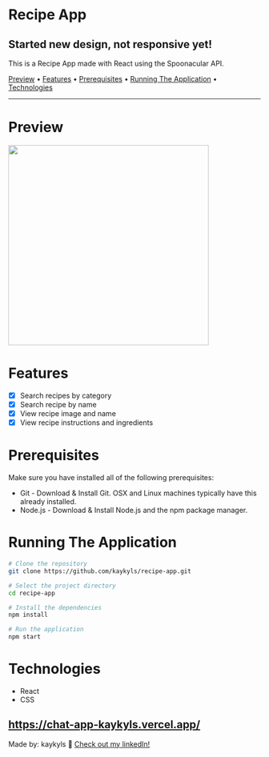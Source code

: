 <div>
<h1>Recipe App</h1>
<h2>Started new design, not responsive yet!</h2>
<p>This is a Recipe App made with React using the Spoonacular API.</p>

<p>
  <a href="#preview">Preview</a> •
  <a href="#features">Features</a> •
  <a href="#prerequisites">Prerequisites</a> •
  <a href="#running-the-application">Running The Application</a> •
  <a href="#technologies">Technologies</a>
</p>
</div>

---

# Preview
<a href="https://kaykyls-recipe-app.netlify.app/"><img height="400px" width="400px" src="https://kaykyls.github.io/img/recipe-app.png"/></a>

# Features
- [x] Search recipes by category
- [x] Search recipe by name
- [x] View recipe image and name
- [x] View recipe instructions and ingredients

# Prerequisites
Make sure you have installed all of the following prerequisites:

- Git - Download & Install Git. OSX and Linux machines typically have this already installed.
- Node.js - Download & Install Node.js and the npm package manager.

# Running The Application
```bash
# Clone the repository
git clone https://github.com/kaykyls/recipe-app.git

# Select the project directory
cd recipe-app

# Install the dependencies
npm install

# Run the application
npm start
```

# Technologies
- React
- CSS

https://chat-app-kaykyls.vercel.app/
---
Made by: kaykyls 👋 [Check out my linkedIn!](https://www.linkedin.com/in/devkayky)
